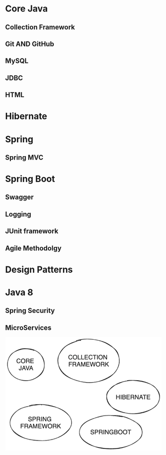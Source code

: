 # Core Java

## Collection Framework

## Git AND GitHub

## MySQL

## JDBC

## HTML

# Hibernate

# Spring

## Spring MVC

# Spring Boot

## Swagger

## Logging

## JUnit framework

## Agile Methodolgy

# Design Patterns

# Java 8

## Spring Security

## MicroServices


![java](images/java.png)